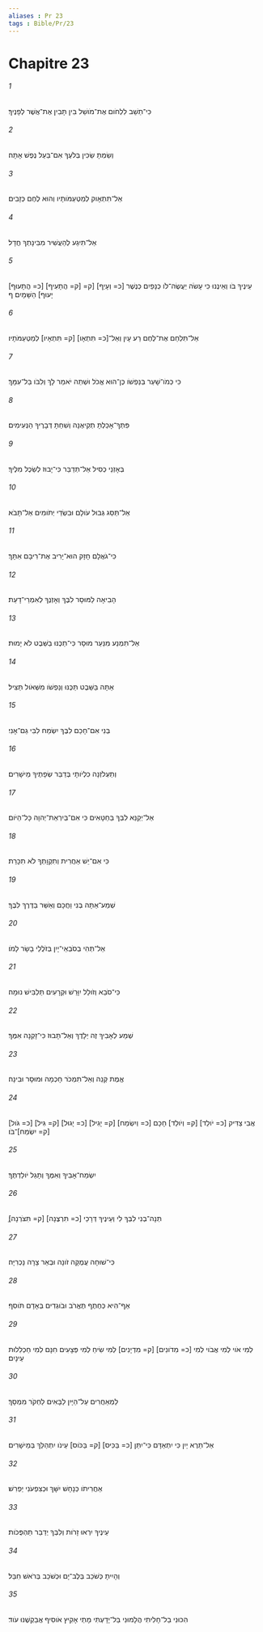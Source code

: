 ```yaml
---
aliases : Pr 23
tags : Bible/Pr/23
---
```


# Chapitre 23

###### 1
כִּי־תֵשֵׁב לִלְחֹום אֶת־מֹושֵׁל בִּין תָּבִין אֶת־אֲשֶׁר לְפָנֶיךָ׃
###### 2
וְשַׂמְתָּ שַׂכִּין בְּלֹעֶךָ אִם־בַּעַל נֶפֶשׁ אָתָּה׃
###### 3
אַל־תִּתְאָוק לְמַטְעַמֹּותָיו וְהוּא לֶחֶם כְּזָבִים׃
###### 4
אַל־תִּיגַע לְהַעֲשִׁיר מִבִּינָתְךָ חֲדָל׃
###### 5
[כ= הֲתָעוּף] [ק= הֲתָעִיף] עֵינֶיךָ בֹּו וְאֵינֶנּוּ כִּי עָשֹׂה יַעֲשֶׂה־לֹּו כְנָפַיִם כְּנֶשֶׁר [כ= וְעָיֵף] [ק= יָעוּף] הַשָּׁמָיִם׃ ף
###### 6
אַל־תִּלְחַם אֶת־לֶחֶם רַע עָיִן וְאַל־[כ= תִּתְאָו] [ק= תִּתְאָיו] לְמַטְעַמֹּתָיו׃
###### 7
כִּי כְּמֹו־שָׁעַר בְּנַפְשֹׁו כֶּן־הוּא אֱכֹל וּשְׁתֵה יֹאמַר לָךְ וְלִבֹּו בַּל־עִמָּךְ׃
###### 8
פִּתְּךָ־אָכַלְתָּ תְקִיאֶנָּה וְשִׁחַתָּ דְּבָרֶיךָ הַנְּעִימִים׃
###### 9
בְּאָזְנֵי כְסִיל אַל־תְּדַבֵּר כִּי־יָבוּז לְשֵׂכֶל מִלֶּיךָ׃
###### 10
אַל־תַּסֵּג גְּבוּל עֹולָם וּבִשְׂדֵי יְתֹומִים אַל־תָּבֹא׃
###### 11
כִּי־גֹאֲלָם חָזָק הוּא־יָרִיב אֶת־רִיבָם אִתָּךְ׃
###### 12
הָבִיאָה לַמּוּסָר לִבֶּךָ וְאָזְנֶךָ לְאִמְרֵי־דָעַת׃
###### 13
אַל־תִּמְנַע מִנַּעַר מוּסָר כִּי־תַכֶּנּוּ בַשֵּׁבֶט לֹא יָמוּת׃
###### 14
אַתָּה בַּשֵּׁבֶט תַּכֶּנּוּ וְנַפְשֹׁו מִשְּׁאֹול תַּצִּיל׃
###### 15
בְּנִי אִם־חָכַם לִבֶּךָ יִשְׂמַח לִבִּי גַם־אָנִי׃
###### 16
וְתַעְלֹזְנָה כִלְיֹותָי בְּדַבֵּר שְׂפָתֶיךָ מֵישָׁרִים׃
###### 17
אַל־יְקַנֵּא לִבְּךָ בַּחַטָּאִים כִּי אִם־בְּיִרְאַת־יְהוָה כָּל־הַיֹּום׃
###### 18
כִּי אִם־יֵשׁ אַחֲרִית וְתִקְוָתְךָ לֹא תִכָּרֵת׃
###### 19
שְׁמַע־אַתָּה בְנִי וַחֲכָם וְאַשֵּׁר בַּדֶּרֶךְ לִבֶּךָ׃
###### 20
אַל־תְּהִי בְסֹבְאֵי־יָיִן בְּזֹלֲלֵי בָשָׂר לָמֹו׃
###### 21
כִּי־סֹבֵא וְזֹולֵל יִוָּרֵשׁ וּקְרָעִים תַּלְבִּישׁ נוּמָה׃
###### 22
שְׁמַע לְאָבִיךָ זֶה יְלָדֶךָ וְאַל־תָּבוּז כִּי־זָקְנָה אִמֶּךָ׃
###### 23
אֱמֶת קְנֵה וְאַל־תִּמְכֹּר חָכְמָה וּמוּסָר וּבִינָה׃
###### 24
[כ= גֹּול] [ק= גִּיל] [כ= יָגוּל] [ק= יָגִיל] אֲבִי צַדִּיק [כ= יֹולֵד] [ק= וְיֹולֵד] חָכָם [כ= וְיִשְׂמַח] [ק= יִשְׂמַח]־בֹּו׃
###### 25
יִשְׂמַח־אָבִיךָ וְאִמֶּךָ וְתָגֵל יֹולַדְתֶּךָ׃
###### 26
תְּנָה־בְנִי לִבְּךָ לִי וְעֵינֶיךָ דְּרָכַי [כ= תִּרְצֶנָה] [ק= תִּצֹּרְנָה]׃ַ
###### 27
כִּי־שׁוּחָה עֲמֻקָּה זֹונָה וּבְאֵר צָרָה נָכְרִיָּה׃
###### 28
אַף־הִיא כְּחֶתֶף תֶּאֱרֹב וּבֹוגְדִים בְּאָדָם תֹּוסִף׃
###### 29
לְמִי אֹוי לְמִי אֲבֹוי לְמִי [כ= מִדֹונִים] [ק= מִדְיָנִים] לְמִי שִׂיחַ לְמִי פְּצָעִים חִנָּם לְמִי חַכְלִלוּת עֵינָיִם׃
###### 30
לַמְאַחֲרִים עַל־הַיָּיִן לַבָּאִים לַחְקֹר מִמְסָךְ׃
###### 31
אַל־תֵּרֶא יַיִן כִּי יִתְאַדָּם כִּי־יִתֵּן [כ= בַּכִּיס] [ק= בַּכֹּוס] עֵינֹו יִתְהַלֵּךְ בְּמֵישָׁרִים׃
###### 32
אַחֲרִיתֹו כְּנָחָשׁ יִשָּׁךְ וּכְצִפְעֹנִי יַפְרִשׁ׃
###### 33
עֵינֶיךָ יִרְאוּ זָרֹות וְלִבְּךָ יְדַבֵּר תַּהְפֻּכֹות׃
###### 34
וְהָיִיתָ כְּשֹׁכֵב בְּלֶב־יָם וּכְשֹׁכֵב בְּרֹאשׁ חִבֵּל׃
###### 35
הִכּוּנִי בַל־חָלִיתִי הֲלָמוּנִי בַּל־יָדָעְתִּי מָתַי אָקִיץ אֹוסִיף אֲבַקְשֶׁנּוּ עֹוד׃
